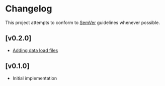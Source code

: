 # Changelog
This project attempts to conform to [SemVer](https://semver.org/) guidelines whenever possible.

## [v0.2.0]
* [Adding data load files]()

## [v0.1.0]
* Initial implementation
